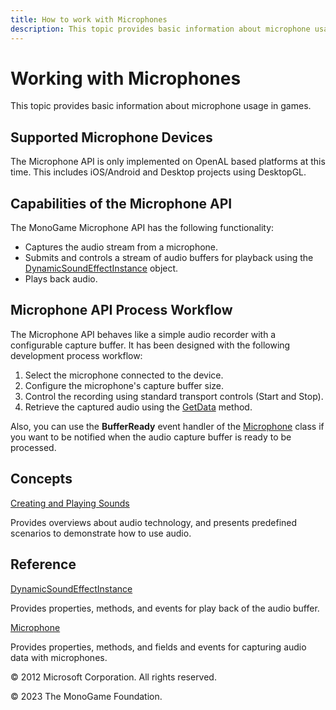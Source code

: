 ```yaml
---
title: How to work with Microphones
description: This topic provides basic information about microphone usage in games.
---
```


# Working with Microphones

This topic provides basic information about microphone usage in games.

## Supported Microphone Devices

The Microphone API is only implemented on OpenAL based platforms at this time. This includes iOS/Android and Desktop projects using DesktopGL.

## Capabilities of the Microphone API

The MonoGame Microphone API has the following functionality:

* Captures the audio stream from a microphone.
* Submits and controls a stream of audio buffers for playback using the [DynamicSoundEffectInstance](xref:Microsoft.Xna.Framework.Audio.DynamicSoundEffectInstance) object.
* Plays back audio.

## Microphone API Process Workflow

The Microphone API behaves like a simple audio recorder with a configurable capture buffer. It has been designed with the following development process workflow:

1. Select the microphone connected to the device.
2. Configure the microphone's capture buffer size.
3. Control the recording using standard transport controls (Start and Stop).
4. Retrieve the captured audio using the [GetData](xref:Microsoft.Xna.Framework.Audio.Microphone) method.

Also, you can use the **BufferReady** event handler of the [Microphone](xref:Microsoft.Xna.Framework.Audio.Microphone) class if you want to be notified when the audio capture buffer is ready to be processed.

## Concepts

[Creating and Playing Sounds](../whatis/WhatIs_Audio.md)

Provides overviews about audio technology, and presents predefined scenarios to demonstrate how to use audio.

## Reference

[DynamicSoundEffectInstance](xref:Microsoft.Xna.Framework.Audio.DynamicSoundEffectInstance)

Provides properties, methods, and events for play back of the audio buffer.

[Microphone](xref:Microsoft.Xna.Framework.Audio.Microphone)

Provides properties, methods, and fields and events for capturing audio data with microphones.

© 2012 Microsoft Corporation. All rights reserved.

© 2023 The MonoGame Foundation.
